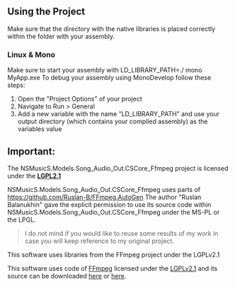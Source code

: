 ﻿## Using the Project ##
Make sure that the directory with the native libraries is placed correctly within the folder with your assembly.

### Linux & Mono ###
Make sure to start your assembly with LD_LIBRARY_PATH=./ mono MyApp.exe
To debug your assembly using MonoDevelop follow these steps:
1. Open the "Project Options" of your project
2. Navigate to Run > General
3. Add a new variable with the name "LD_LIBRARY_PATH" and use your output directory (which contains your compiled assembly) as the variables value

## Important: ##

The NSMusicS.Models.Song_Audio_Out.CSCore_Ffmpeg project is licensed under the **[LGPL2.1](https://www.gnu.org/licenses/old-licenses/lgpl-2.1.html)**

NSMusicS.Models.Song_Audio_Out.CSCore_Ffmpeg uses parts of https://github.com/Ruslan-B/FFmpeg.AutoGen
The author "Ruslan Balanukhin" gave the explicit permission to use its source code
within NSMusicS.Models.Song_Audio_Out.CSCore_Ffmpeg under the MS-PL or the LPGL.
> I do not mind if you would like to reuse some results of my work in case you will keep reference to my original project.

This software uses libraries from the FFmpeg project under the LGPLv2.1

This software uses code of [FFmpeg](http://ffmpeg.org) licensed under the 
[LGPLv2.1](http://www.gnu.org/licenses/old-licenses/lgpl-2.1.html>LGPLv2.1) and 
its source can be downloaded [here](https://github.com/filoe/cscore) or [here](https://github.com/filoe/cscore/tree/ffmpeg).